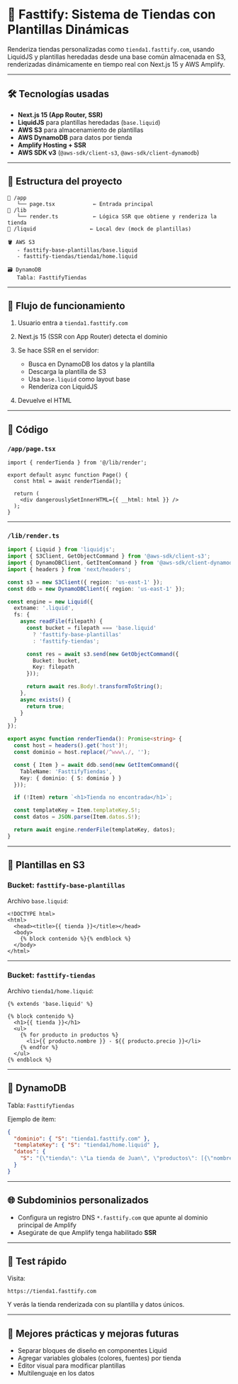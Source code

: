 



# 🧪 Fasttify: Sistema de Tiendas con Plantillas Dinámicas

Renderiza tiendas personalizadas como `tienda1.fasttify.com`, usando LiquidJS y plantillas heredadas desde una base común almacenada en S3, renderizadas dinámicamente en tiempo real con Next.js 15 y AWS Amplify.

---

## 🛠 Tecnologías usadas

* **Next.js 15 (App Router, SSR)**
* **LiquidJS** para plantillas heredadas (`base.liquid`)
* **AWS S3** para almacenamiento de plantillas
* **AWS DynamoDB** para datos por tienda
* **Amplify Hosting + SSR**
* **AWS SDK v3** (`@aws-sdk/client-s3`, `@aws-sdk/client-dynamodb`)

---

## 📁 Estructura del proyecto

```
📁 /app
   └── page.tsx            ← Entrada principal
📁 /lib
   └── render.ts           ← Lógica SSR que obtiene y renderiza la tienda
📁 /liquid                 ← Local dev (mock de plantillas)

🪣 AWS S3
   - fasttify-base-plantillas/base.liquid
   - fasttify-tiendas/tienda1/home.liquid

🗃️ DynamoDB
   Tabla: FasttifyTiendas
```

---

## 🔁 Flujo de funcionamiento

1. Usuario entra a `tienda1.fasttify.com`
2. Next.js 15 (SSR con App Router) detecta el dominio
3. Se hace SSR en el servidor:

   * Busca en DynamoDB los datos y la plantilla
   * Descarga la plantilla de S3
   * Usa `base.liquid` como layout base
   * Renderiza con LiquidJS
4. Devuelve el HTML

---

## 🧩 Código

### `/app/page.tsx`

```tsx
import { renderTienda } from '@/lib/render';

export default async function Page() {
  const html = await renderTienda();

  return (
    <div dangerouslySetInnerHTML={{ __html: html }} />
  );
}
```

---

### `/lib/render.ts`

```ts
import { Liquid } from 'liquidjs';
import { S3Client, GetObjectCommand } from '@aws-sdk/client-s3';
import { DynamoDBClient, GetItemCommand } from '@aws-sdk/client-dynamodb';
import { headers } from 'next/headers';

const s3 = new S3Client({ region: 'us-east-1' });
const ddb = new DynamoDBClient({ region: 'us-east-1' });

const engine = new Liquid({
  extname: '.liquid',
  fs: {
    async readFile(filepath) {
      const bucket = filepath === 'base.liquid'
        ? 'fasttify-base-plantillas'
        : 'fasttify-tiendas';

      const res = await s3.send(new GetObjectCommand({
        Bucket: bucket,
        Key: filepath
      }));

      return await res.Body!.transformToString();
    },
    async exists() {
      return true;
    }
  }
});

export async function renderTienda(): Promise<string> {
  const host = headers().get('host')!;
  const dominio = host.replace(/^www\./, '');

  const { Item } = await ddb.send(new GetItemCommand({
    TableName: 'FasttifyTiendas',
    Key: { dominio: { S: dominio } }
  }));

  if (!Item) return `<h1>Tienda no encontrada</h1>`;

  const templateKey = Item.templateKey.S!;
  const datos = JSON.parse(Item.datos.S!);

  return await engine.renderFile(templateKey, datos);
}
```

---

## 🧪 Plantillas en S3

### Bucket: `fasttify-base-plantillas`

Archivo `base.liquid`:

```liquid
<!DOCTYPE html>
<html>
  <head><title>{{ tienda }}</title></head>
  <body>
    {% block contenido %}{% endblock %}
  </body>
</html>
```

---

### Bucket: `fasttify-tiendas`

Archivo `tienda1/home.liquid`:

```liquid
{% extends 'base.liquid' %}

{% block contenido %}
  <h1>{{ tienda }}</h1>
  <ul>
    {% for producto in productos %}
      <li>{{ producto.nombre }} - ${{ producto.precio }}</li>
    {% endfor %}
  </ul>
{% endblock %}
```

---

## 🧠 DynamoDB

Tabla: `FasttifyTiendas`

Ejemplo de ítem:

```json
{
  "dominio": { "S": "tienda1.fasttify.com" },
  "templateKey": { "S": "tienda1/home.liquid" },
  "datos": {
    "S": "{\"tienda\": \"La tienda de Juan\", \"productos\": [{\"nombre\": \"Gorra\", \"precio\": 25000}]}"
  }
}
```

---

## 🌐 Subdominios personalizados

* Configura un registro DNS `*.fasttify.com` que apunte al dominio principal de Amplify
* Asegúrate de que Amplify tenga habilitado **SSR**

---

## 🧪 Test rápido

Visita:

```
https://tienda1.fasttify.com
```

Y verás la tienda renderizada con su plantilla y datos únicos.

---

## 🚀 Mejores prácticas y mejoras futuras

* Separar bloques de diseño en componentes Liquid
* Agregar variables globales (colores, fuentes) por tienda
* Editor visual para modificar plantillas
* Multilenguaje en los datos



